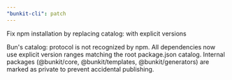 ```yaml
---
"bunkit-cli": patch
---
```


Fix npm installation by replacing catalog: with explicit versions

Bun's catalog: protocol is not recognized by npm. All dependencies now use
explicit version ranges matching the root package.json catalog. Internal
packages (@bunkit/core, @bunkit/templates, @bunkit/generators) are marked
as private to prevent accidental publishing.
